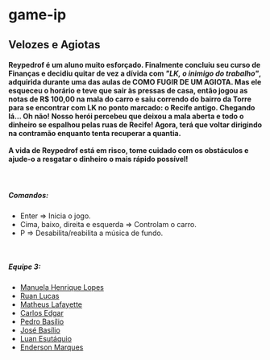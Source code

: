 # game-ip

<h2> Velozes e Agiotas </h2>

<h4> 
  Reypedrof é um aluno muito esforçado. Finalmente concluiu seu curso de Finanças e decidiu quitar de vez a dívida com <i>"LK, o inimigo do trabalho"</i>, adquirida durante uma das aulas de COMO FUGIR DE UM AGIOTA. Mas ele esqueceu o horário e teve que sair às pressas de casa, então jogou as notas de R$ 100,00 na mala do carro e saiu correndo do bairro da Torre para se encontrar com LK no ponto marcado: <b>o Recife antigo</b>. Chegando lá... Oh não! Nosso herói percebeu que deixou a mala aberta e todo o dinheiro se espalhou pelas ruas de Recife! Agora, terá que voltar dirigindo na contramão enquanto tenta recuperar a quantia.<br><br>
  A vida de Reypedrof está em risco, tome cuidado com os obstáculos e ajude-o a resgatar o dinheiro o mais rápido possível!
</h4>
<br>

<h5> Comandos:</h5>
<ul>
  <li>Enter => Inicia o jogo.</li>
  <li>Cima, baixo, direita e esquerda => Controlam o carro.</li>
  <li>P => Desabilita/reabilita a música de fundo.</li>
</ul>
<br>

<h5> Equipe 3:</h5>
<ul>
  <li> <a href="https://github.com/manuHLopes"> Manuela Henrique Lopes </a> </li>
  <li> <a href="https://github.com/ruanhash" > Ruan Lucas </a> </li>
  <li> <a href="https://github.com/matheuslafayette"> Matheus Lafayette </a> </li>
  <li> <a href="https://github.com/edbillie"> Carlos Edgar </a> </li>
  <li> <a href="https://github.com/Pbgsa"> Pedro Basílio </a> </li>
  <li> <a href="https://github.com/josebasilioo"> José Basílio </a> </li>
  <li> <a href="https://github.com/TAKYO33" > Luan Esutáquio </a> </li>
  <li> <a href="https://github.com/EndersonMarques"> Enderson Marques </a> </li>
</ul>
